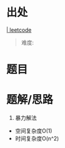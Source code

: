 # 

# 出处

[ | leetcode]()
> 难度: 
# 题目


# 题解/思路

1. 暴力解法
  - 空间复杂度O(1)
  - 时间复杂度O(n^2)
  ```

  ```
